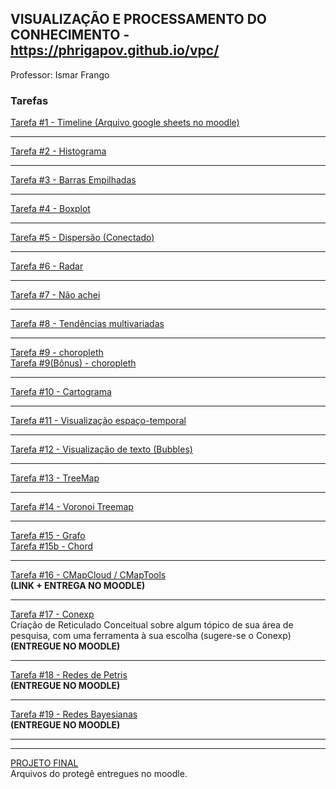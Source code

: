 ## VISUALIZAÇÃO E PROCESSAMENTO DO CONHECIMENTO - https://phrigapov.github.io/vpc/

Professor: Ismar Frango

### Tarefas
<a href="https://cdn.knightlab.com/libs/timeline3/latest/embed/index.html?source=1STBVFmd4RJsheDPFb1M88g7pWYNniy-1-Ebet3NA5Lc&font=Default&lang=en&initial_zoom=2&height=650">Tarefa #1 - Timeline (Arquivo google sheets no moodle)</a><br>
<hr />
<a href="tarefas/histograma.html">Tarefa #2 - Histograma</a><br>
<hr />
<a href="tarefas/barras_empilhadas/index.html">Tarefa #3 - Barras Empilhadas</a><br>
<hr />
<a href="tarefas/boxplot/boxplot.html">Tarefa #4 - Boxplot</a><br>
<hr />
<a href="tarefas/scatterplot/trafego_total.html">Tarefa #5 - Dispersão (Conectado)</a><br>
<hr />
<a href="tarefas/radar/index.html">Tarefa #6 - Radar</a><br>
<hr />
<a href="tarefas/scatterplot/trafego_total.html">Tarefa #7 - Não achei</a><br>
<hr />
<a href="tarefas/temporal/temporal.html">Tarefa #8 - Tendências multivariadas</a><br>
<hr />
<a href="ismar/choropleth/sme_map.html">Tarefa #9 - choropleth</a><br>
<a href="ismar/choropleth/sme_map_sp.html">Tarefa #9(Bônus) - choropleth</a>
<hr />
<a href="tarefas/cartograma/index.html">Tarefa #10 - Cartograma</a><br>
<hr />
<a href="tarefas/temporal_map/sme_map.html">Tarefa #11 - Visualização espaço-temporal</a><br>
<hr />
<a href="tarefas/texto/index.html">Tarefa #12 - Visualização de
texto (Bubbles)</a><br>
<hr />
<a href="tarefas/Treemap/tree.html">Tarefa #13 - TreeMap</a><br>
<hr />
<a href="tarefas/Treemap/voronoi.html">Tarefa #14 - Voronoi Treemap</a><br>
<hr />
<a href="tarefas/map/index.html">Tarefa #15 - Grafo</a><br>
<a href="tarefas/chord/index.html">Tarefa #15b - Chord</a><br>
<hr />
<a href="https://cmapscloud.ihmc.us/viewer/cmap/1VWCLL16V-486M9K-9KY1CR">Tarefa #16 - CMapCloud / CMapTools</a><br>
<b>(LINK + ENTREGA NO MOODLE)</b>
<hr />
<a href="#">Tarefa #17 - Conexp</a><br>
Criação de Reticulado Conceitual sobre algum tópico de sua área de pesquisa,
com uma ferramenta à sua escolha (sugere-se o Conexp)
<b>(ENTREGUE NO MOODLE)</b>
<hr />
<a href="#">Tarefa #18 - Redes de Petris</a><br>
<b>(ENTREGUE NO MOODLE)</b>
<hr />
<a href="">Tarefa #19 - Redes Bayesianas</a><br>
<b>(ENTREGUE NO MOODLE)</b>
<hr /><hr />
<a href="tarefas/pj/index.html">PROJETO FINAL</a><br>
Arquivos do protegê entregues no moodle.

